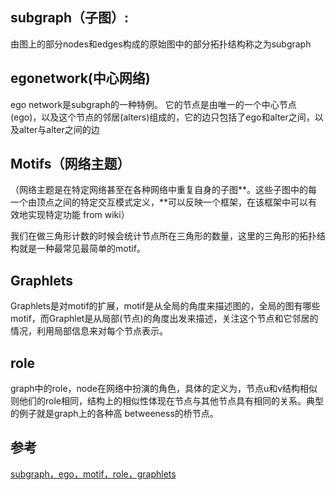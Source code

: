 ## subgraph（子图）:

由图上的部分nodes和edges构成的原始图中的部分拓扑结构称之为subgraph

## egonetwork(中心网络)
ego network是subgraph的一种特例。
它的节点是由唯一的一个中心节点(ego)，以及这个节点的邻居(alters)组成的，它的边只包括了ego和alter之间，以及alter与alter之间的边

## Motifs（网络主题）
（网络主题是在特定网络甚至在各种网络中重复自身的子图**。这些子图中的每一个由顶点之间的特定交互模式定义，**可以反映一个框架，在该框架中可以有效地实现特定功能 from wiki）

我们在做三角形计数的时候会统计节点所在三角形的数量，这里的三角形的拓扑结构就是一种最常见最简单的motif。

## Graphlets

Graphlets是对motif的扩展，motif是从全局的角度来描述图的，全局的图有哪些motif，而Graphlet是从局部(节点)的角度出发来描述，关注这个节点和它邻居的情况，利用局部信息来对每个节点表示。

## role
graph中的role，node在网络中扮演的角色，具体的定义为，节点u和v结构相似则他们的role相同，结构上的相似性体现在节点与其他节点具有相同的关系。典型的例子就是graph上的各种高 betweeness的桥节点。



## 参考
[subgraph，ego，motif，role，graphlets](https://zhuanlan.zhihu.com/p/458591782)